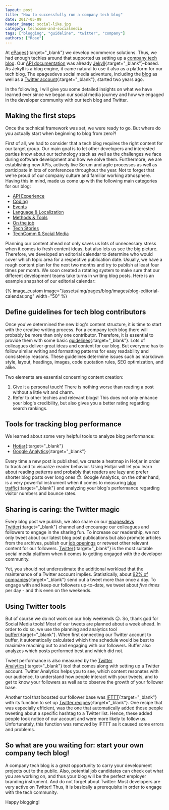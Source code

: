 ```yaml
---
layout: post
title: "How to successfully run a company tech blog"
date: 2017-05-09
header_image: social-like.jpg
category: techcomm-and-socialmedia
tags: ["blogging", "guideline", "twitter", "company"]
authors: ["Rose"]
---
```


At [ePages](https://www.epages.com/us/){:target="_blank"} we develop ecommerce solutions.
Thus, we had enough techies around that supported us setting up a [company tech blog](/blog).
Our [API documentation](/apps) was already [Jekyll](https://jekyllrb.com/){:target="_blank"}-based.
As Jekyll is a blog engine, it came natural to use it also as a platform for our tech blog.
The epagesdevs social media adventure, including the [blog](/blog) as well as a [Twitter account](https://twitter.com/epagesdevs){:target="_blank"}, started two years ago.

In the following, I will give you some detailed insights on what we have learned ever since we began our social media journey and how we engaged in the developer community with our tech blog and Twitter.

## Making the first steps

Once the technical framework was set, we were ready to go.
But where do you actually start when beginning to blog from zero?!

First of all, we had to consider that a tech blog requires the right content for our target group.
Our main goal is to let other developers and interested parties know about our technology stack as well as the challenges we face during software development and how we solve them.
Furthermore, we are establishing new APIs, actively live Scrum and agile processes as well as participate in lots of conferences throughout the year.
Not to forget that we're proud of our company culture and familiar working atmosphere.
Having this in mind, made us come up with the following main categories for our blog:

* [API Experience](/blog/api-experience/)
* [Coding](/blog/coding/)
* [Events](/blog/events/)
* [Language & Localization](/blog/language-and-localization/)
* [Methods & Tools](/blog/methods-and-tools/)
* [On the job](/blog/on-the-job/)
* [Tech Stories](/blog/tech-stories/)
* [TechComm & Social Media](/blog/techcomm-and-socialmedia/)

Planning our content ahead not only saves us lots of unnecessary stress when it comes to fresh content ideas, but also lets us see the big picture.
Therefore, we developed an editorial calendar to determine who would cover which topic area for a respective publication date.
Usually, we have a rough content plan for the next two months and try to publish at least four times per month.
We soon created a rotating system to make sure that our different development teams take turns in writing blog posts.
Here is an example snapshot of our editorial calendar:

{% image_custom image="/assets/img/pages/blog/images/blog-editorial-calendar.png" width="50" %}


## Define guidelines for tech blog contributors

Once you've determined the new blog's content structure, it is time to start with the creative writing process.
For a company tech blog there will probably be more than only one contributor.
Therefore, it is essential to provide them with some basic [guidelines](https://github.com/ePages-de/epages-docs/tree/develop/helpdocs){:target="_blank"}.
Lots of colleagues deliver great ideas and content for our blog.
But everyone has to follow similar writing and formatting patterns for easy readability and consistency reasons.
These guidelines determine issues such as markdown style, layout, headings, images, code quotation rules, SEO optimization, and alike.

Two elements are essential concerning content creation:

1. Give it a personal touch!
There is nothing worse than reading a post without a little wit and charm.
2. Refer to other techies and relevant blogs!
This does not only enhance your blog's credibility, but also gives you a better rating regarding search rankings.

## Tools for tracking blog performance

We learned about some very helpful tools to analyze blog performance:

* [Hotjar](https://www.hotjar.com/){:target="_blank"}
* [Google Analytics](https://analytics.google.com){:target="_blank"}

Every time a new post is published, we create a heatmap in Hotjar in order to track and to visualize reader behavior.
Using Hotjar will let you learn about reading patterns and probably that readers are lazy and prefer shorter blog posts over long ones 😉.
Google Analytics, on the other hand, is a very powerful instrument when it comes to measuring [blog traffic](https://www.blogmutt.com/blog/measuring-blog-traffic-with-google-analytics){:target="_blank"} and analyzing your blog's performance regarding visitor numbers and bounce rates.

## Sharing is caring: the Twitter magic

Every blog post we publish, we also share on our [epagesdevs Twitter](https://twitter.com/epagesdevs){:target="_blank"} channel and encourage our colleagues and followers to engage in the sharing fun.
To increase our readership, we not only tweet about our latest blog post publications but also promote articles from the archives, publish our [job openings](/devjobs) or retweet other relevant content for our followers.
[Twitter](https://twitter.com/){:target="_blank"} is the most suitable social media platform when it comes to getting engaged with the developer community.

Yet, you should not underestimate the additional workload that the maintenance of a Twitter account implies.
Statistically, about [92% of companies](https://www.brandwatch.com/blog/44-twitter-stats-2016/){:target="_blank"} send out a tweet more than once a day.
To engage with and keep our followers up-to-date, we tweet about *five times* per day - and this even on the weekends.

## Using Twitter tools

But of course we do not work on our holy weekends 😉.
So, thank god for Social Media tools!
Most of our tweets are planned about a week ahead.
In order to do so, we use the planning and analytics tool [buffer](https://buffer.com/app){:target="_blank"}.
When first connecting our Twitter account to buffer, it automatically calculated which time schedule would be best to maximize reaching out to and engaging with our followers.
Buffer also analyzes which posts performed best and which did not.

Tweet performance is also measured by the [Twitter Analytics](https://analytics.twitter.com){:target="_blank"} tool that comes along with setting up a Twitter account.
Twitter Analytics helps you to see, which content resonates with our audience, to understand how people interact with your tweets, and to get to know your followers as well as to observe the growth of your follower base.

Another tool that boosted our follower base was [IFTTT](https://ifttt.com/){:target="_blank"} with its function to set up [Twitter recipes](https://ifttt.com/twitter){:target="_blank"}.
One recipe that was especially efficient, was the one that automatically added those people tweeting about a specific hashtag to a Twitter list.
Hence, these added people took notice of our account and were more likely to follow us.
Unfortunately, this function was removed by IFTTT as it caused some errors and problems.

## So what are you waiting for: start your own company tech blog!

A company tech blog is a great opportunity to carry your development projects out to the public.
Also, potential job candidates can check out what you are working on, and thus your blog will be the perfect employer branding instrument.
And do not forget about Twitter:
Most developers are very active on Twitter!
Thus, it is basically a prerequisite in order to engage with the tech community.

Happy blogging!
